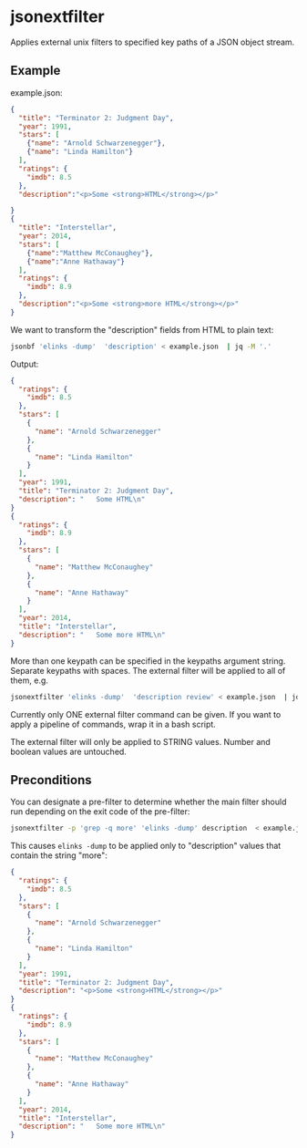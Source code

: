 # jsonextfilter

Applies external unix filters to specified key paths of a JSON object stream.

## Example

example.json:

```json
{
  "title": "Terminator 2: Judgment Day",
  "year": 1991,
  "stars": [
    {"name": "Arnold Schwarzenegger"},
    {"name": "Linda Hamilton"}
  ],
  "ratings": {
    "imdb": 8.5
  },
  "description":"<p>Some <strong>HTML</strong></p>"

}
{
  "title": "Interstellar",
  "year": 2014,
  "stars": [
    {"name":"Matthew McConaughey"},
    {"name":"Anne Hathaway"}
  ],
  "ratings": {
    "imdb": 8.9
  },
  "description":"<p>Some <strong>more HTML</strong></p>"
}
```

We want to transform the "description" fields from HTML to plain text:

```bash
jsonbf 'elinks -dump'  'description' < example.json  | jq -M '.' 
```

Output:

```json
{
  "ratings": {
    "imdb": 8.5
  },
  "stars": [
    {
      "name": "Arnold Schwarzenegger"
    },
    {
      "name": "Linda Hamilton"
    }
  ],
  "year": 1991,
  "title": "Terminator 2: Judgment Day",
  "description": "   Some HTML\n"
}
{
  "ratings": {
    "imdb": 8.9
  },
  "stars": [
    {
      "name": "Matthew McConaughey"
    },
    {
      "name": "Anne Hathaway"
    }
  ],
  "year": 2014,
  "title": "Interstellar",
  "description": "   Some more HTML\n"
}
```

More than one keypath can be specified in the keypaths argument string. Separate keypaths with spaces. The external filter will be applied to all of them, e.g.

```bash
jsonextfilter 'elinks -dump'  'description review' < example.json  | jq -M '.' 
```

Currently only ONE external filter command can be given. If you want to apply a pipeline of commands, wrap it in a bash script.

The external filter will only be applied to STRING values. Number and boolean values are untouched.

## Preconditions

You can designate a pre-filter to determine whether the main filter should run
depending on the exit code of the pre-filter:

```bash
jsonextfilter -p 'grep -q more' 'elinks -dump' description  < example.json   | jq '.' -M
```

This causes `elinks -dump` to be applied only to "description" values that contain the string "more":

```json
{
  "ratings": {
    "imdb": 8.5
  },
  "stars": [
    {
      "name": "Arnold Schwarzenegger"
    },
    {
      "name": "Linda Hamilton"
    }
  ],
  "year": 1991,
  "title": "Terminator 2: Judgment Day",
  "description": "<p>Some <strong>HTML</strong></p>"
}
{
  "ratings": {
    "imdb": 8.9
  },
  "stars": [
    {
      "name": "Matthew McConaughey"
    },
    {
      "name": "Anne Hathaway"
    }
  ],
  "year": 2014,
  "title": "Interstellar",
  "description": "   Some more HTML\n"
}
```

